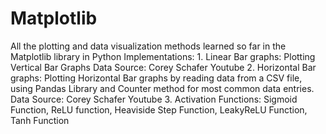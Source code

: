 # Matplotlib
All the plotting and data visualization methods learned so far in the Matplotlib library in Python
Implementations:
    1. Linear Bar graphs: Plotting Vertical Bar Graphs
            Data Source: Corey Schafer Youtube
    2. Horizontal Bar graphs: Plotting Horizontal Bar graphs by reading data from a CSV file,             using Pandas Library and Counter method for most common data entries.
             Data Source: Corey Schafer Youtube
    3. Activation Functions: Sigmoid Function, ReLU function, Heaviside Step Function, LeakyReLU
    Function, Tanh Function

            

    
